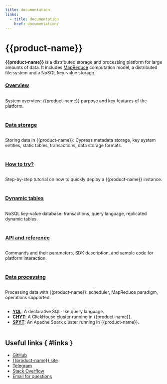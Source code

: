 ```yaml
---
title: documentation
links:
  - title: documentation
    href: documentation/
---
```


# {{product-name}}

<style scoped>
.grid-container {
  display: grid;
  grid-template-columns: repeat(auto-fit, minmax(300px, 1fr));
  column-gap: 50px;
  row-gap: 20px;
}
.grid-item {
  display: flex;
  flex-direction: column;
}
h2 {
  padding-top: 32px !important;
  margin-top: 0 !important;
}
h3 {
  padding-top: 8px !important;
  margin-top: 0 !important;
}
</style>

**{{product-name}}** is a distributed storage and processing platform for large amounts of data. It includes [MapReduce](http://en.wikipedia.org/wiki/MapReduce) computation model, a distributed file system and a NoSQL key-value storage.

<div class="grid-container">
    <div class="grid-item">
        <h3><a lang="en" href="overview/about">Overview</a></h3>
        <p>System overview: {{product-name}} purpose and key features of the platform.</p>
    </div>
    <div class="grid-item">
        <h3><a lang="en" href="user-guide/storage/cypress">Data storage</a></h3>
        <p>Storing data in {{product-name}}: Cypress metadata storage, key system entities, static tables, transactions, data storage formats.</p>
    </div>
    <div class="grid-item">
        <h3><a lang="en" href="overview/try-yt">How to try?</a></h3>
        <p>Step-by-step tutorial on how to quickly deploy a {{product-name}} instance.</p>
    </div>
    <div class="grid-item">
        <h3><a lang="en" href="user-guide/dynamic-tables/overview">Dynamic tables</a></h3>
        <p>NoSQL key-value database: transactions, query language, replicated dynamic tables.</p>
    </div>
    <div class="grid-item">
        <h3><a lang="en" href="api/commands">API and reference</a></h3>
        <p>Commands and their parameters, SDK description, and sample code for platform interaction.</p>
    </div>
    <div class="grid-item">
        <h3><a lang="en" href="user-guide/data-processing/scheduler/scheduler-and-pools">Data processing</a></h3>
        <p>Processing data with {{product-name}}: scheduler, MapReduce paradigm, operations supported.</p>
    <!-- <div class="grid-item">
        <h3><a href="admin-guide/set-req">Administration Guide</a></h3>
        <p>Configuration, installation process and instructions for basic administrative tasks.</p>
    </div> -->
        <ul>
            <li><b><a lang="en" href="yql/index">YQL</a></b>: A declarative SQL-like query language.</li>
            <li><b><a lang="en" href="user-guide/data-processing/chyt/about-chyt">CHYT</a></b>: A ClickHouse cluster running in {{product-name}}.</li>
            <li><b><a lang="en" href="user-guide/data-processing/spyt/overview">SPYT</a></b>: An Apache Spark cluster running in {{product-name}}.</li>
        </ul>
    </div>


</div>

## Useful links { #links }

* [GitHub](https://github.com/ytsaurus/ytsaurus)
* [{{product-name}} site](https://ytsaurus.tech)
* [Telegram](https://t.me/ytsaurus)
* [Stack Overflow](https://stackoverflow.com/tags/ytsaurus)
* [Email for questions](mailto:community@ytsaurus.tech)

